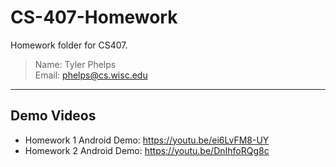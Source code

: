 # CS-407-Homework
Homework folder for CS407.
> Name: Tyler Phelps <br/>
> Email: phelps@cs.wisc.edu

---

## Demo Videos
- Homework 1 Android Demo: https://youtu.be/ei6LvFM8-UY
- Homework 2 Android Demo: https://youtu.be/DnIhfoRQg8c
